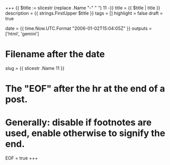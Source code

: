 +++
{{ $title := slicestr (replace .Name "-" " ") 11 -}}
title = {{ $title | title }}
description = {{ strings.FirstUpper $title }}
tags = []
highlight = false
draft = true

date = {{ time.Now.UTC.Format "2006-01-02T15:04:05Z" }}
outputs = ['html', 'gemini']
# Filename after the date
slug = {{ slicestr .Name 11 }}
# The "EOF" after the hr at the end of a post.
# Generally: disable if footnotes are used, enable otherwise to signify the end.
EOF = true
+++


